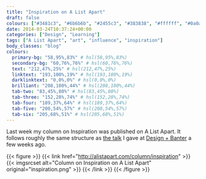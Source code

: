```yaml
---
title: "Inspiration on A List Apart"
draft: false
colours: ["#3481c3", "#6b6b6b", "#2455c3", "#383838", "#ffffff", "#0a0a0a", "#ffffff"]
date: 2014-03-24T10:37:24+00:00
categories: ["Design", "Learning"]
tags: ["A List Apart", "art", "influence", "inspiration"]
body_classes: "blog"
colours:
  primary-bg: "58,95%,83%" # hsl(58,95%,83%)
  secondary-bg: "60,76%,76%" # hsl(60,76%,76%)
  text: "212,47%,25%" # hsl(212,47%,25%)
  linktext: "193,100%,19%" # hsl(193,100%,19%)
  darklinktext: "0,0%,0%" # hsl(0,0%,0%)
  brilliant: "208,100%,44%" # hsl(208,100%,44%)
  tab-two: "83,45%,80%" # hsl(83,45%,80%)
  tab-three: "152,28%,74%" # hsl(152,28%,74%)
  tab-four: "189,37%,64%" # hsl(189,37%,64%)
  tab-five: "200,54%,57%" # hsl(200,54%,57%)
  tab-six: "205,68%,51%" # hsl(205,68%,51%)
---
```


Last week my column on Inspiration was published on A List Apart. It follows roughly the same structure as [the talk](https://speakerdeck.com/laurakalbag/inspiration "slides from my talk at Design + Banter") I gave at [Design + Banter](http://designandbanter.com) a few weeks ago.

{{< figure >}}
  {{< link href="http://alistapart.com/column/inspiration" >}}
  	{{< imgsrcset alt="Column on Inspiration on A List Apart" original="inspiration.png" >}}
  {{< /link >}}
{{< /figure >}}

	